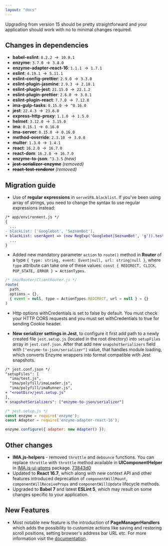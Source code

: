 ```yaml
---
layout: "docs"
---
```


Upgrading from version 15 should be pretty straightforward and your application should work with no to minimal changes required.

## Changes in dependencies
- **babel-eslint**: `8.2.2`&nbsp;&nbsp;→&nbsp;&nbsp;`10.0.1`
- **enzyme**: `3.7.0`&nbsp;&nbsp;→&nbsp;&nbsp;`3.8.0`
- **enzyme-adapter-react-16**: `1.1.1`&nbsp;&nbsp;→&nbsp;&nbsp;`1.7.1`
- **eslint**: `4.19.1`&nbsp;&nbsp;→&nbsp;&nbsp;`5.11.1`
- **eslint-config-prettier**: `2.9.0`&nbsp;&nbsp;→&nbsp;&nbsp;`3.3.0`
- **eslint-plugin-jasmine**: `2.9.3`&nbsp;&nbsp;→&nbsp;&nbsp;`2.10.1`
- **eslint-plugin-jest**: `21.15.0`&nbsp;&nbsp;→&nbsp;&nbsp;`22.1.2`
- **eslint-plugin-prettier**: `2.6.0`&nbsp;&nbsp;→&nbsp;&nbsp;`3.0.1`
- **eslint-plugin-react**: `7.7.0`&nbsp;&nbsp;→&nbsp;&nbsp;`7.12.0`
- **ima-gulp-tasks**: `0.15.0`&nbsp;&nbsp;→&nbsp;&nbsp;`^0.16.0`
- **jest**: `22.4.3`&nbsp;&nbsp;→&nbsp;&nbsp;`23.6.0`
- **express-http-proxy**: `1.1.0`&nbsp;&nbsp;→&nbsp;&nbsp;`1.5.0`
- **helmet**: `3.12.0`&nbsp;&nbsp;→&nbsp;&nbsp;`3.15.0`
- **ima**: `0.15.1`&nbsp;&nbsp;→&nbsp;&nbsp;`0.16.0`
- **ima-server**: `0.15.0`&nbsp;&nbsp;→&nbsp;&nbsp;`0.16.0`
- **method-override**: `2.3.10`&nbsp;&nbsp;→&nbsp;&nbsp;`3.0.0`
- **multer**: `1.3.0`&nbsp;&nbsp;→&nbsp;&nbsp;`1.4.1`
- **react**: `16.2.0`&nbsp;&nbsp;→&nbsp;&nbsp;`16.7.0`
- **react-dom**: `16.2.0`&nbsp;&nbsp;→&nbsp;&nbsp;`16.7.0`
- **enzyme-to-json**: `^3.3.5` *(new)*
- ~~**jest-serializer-enzyme**~~ *(removed)*
- ~~**react-test-renderer**~~ *(removed)*

## Migration guide
- Use of **regular expressions** in `serveSPA.blacklist`. If you've been using array of strings, you need to change the syntax to use regular expressions instead: 

```diff
/* app/environment.js */
{
  ...
- blackList: ['Googlebot', 'SeznamBot'],
+ blackList: userAgent => (new RegExp('Googlebot|SeznamBot', 'g')).test(userAgent),
  ...
}
```

- Added new mandatory parameter `action` to `route()` method in **Router** of a type `{ type: string, event: Event|null, url: string|null }`, where `type` attribute can take one of these values: `const { REDIRECT, CLICK, POP_STATE, ERROR } = ActionTypes`.

```javascript
/* ima/Router/ClientRouter.js */
route(
  path,
  options = {},
  { event = null, type = ActionTypes.REDIRECT, url = null } = {}
)
```

- Http options withCredentials is set to false by default. You must check your HTTP CORS requests and you must set withCredentials to true for sending Cookie header.
 
- **New serializer settings in Jest**, to configure it first add path to a newly created file ``jest.setup.js`` (located in the root directory) into `setupFiles` array in ``jest.conf.json``. After that add new `snapshotSerializers` field with `["enzyme-to-json/serializer"]` value, that handles module loading, which converts Enzyme wrappers into format compatible with Jest snapshots.

```diff
/* jest.conf.json */
"setupFiles": [
  "ima/test.js",
  "ima/polyfill/imaLoader.js",
  "ima/polyfill/imaRunner.js",
+ "<rootDir>/jest.setup.js"
],
+ snapshotSerializers": ["enzyme-to-json/serializer"]
```

```javascript
/* jest.setup.js */
const enzyme = require('enzyme');
const Adapter = require('enzyme-adapter-react-16');

enzyme.configure({ adapter: new Adapter() });
```

## Other changes
- **IMA.js-helpers** - removed `throttle` and `debounce` functions. You can replace `throttle` with `throttle` method available in **UIComponentHelper** in [IMA.js-ui-atoms](https://github.com/seznam/IMA.js-ui-atoms/blob/master/src/Visibility.js#L91) package. [73843d0](https://github.com/seznam/IMA.js-helpers/commit/73843d03cd46e79b6d3bd2f03df71d74fe89466c)
- Updated to **React 16.7**, which along with new context API and other features introduced deprecation of `componentWillMount`, `componentWillReceiveProps` and `componentWillUpdate` lifecycle methods.
- Upgraded to **Babel 7** and latest **ESLint 5**, which may result on some changes specific to your application.


## New Features
- Most notable new feature is the introduction of **PageManagerHandlers** which adds the possibility to customize actions like saving and restoring scroll positions, setting browser's address bar URL etc. For more information visit the [documentation](/docs/page-manager#intervene-into-the-process).
